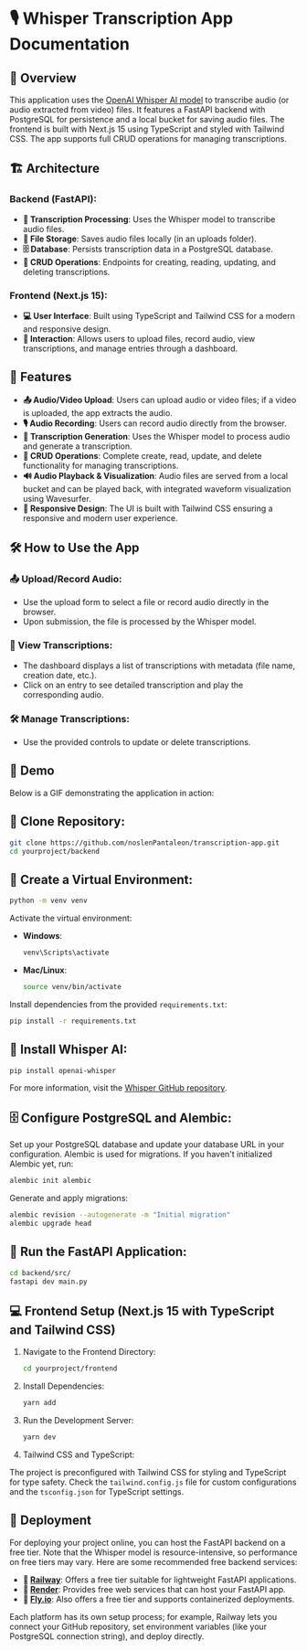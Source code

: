 # 🎙️ Whisper Transcription App Documentation

## 📜 Overview

This application uses the [OpenAI Whisper AI model](https://github.com/openai/whisper) to transcribe audio (or audio extracted from video) files. It features a FastAPI backend with PostgreSQL for persistence and a local bucket for saving audio files. The frontend is built with Next.js 15 using TypeScript and styled with Tailwind CSS. The app supports full CRUD operations for managing transcriptions.

## 🏗️ Architecture

### Backend (FastAPI):

- **📝 Transcription Processing**: Uses the Whisper model to transcribe audio files.
- **📂 File Storage**: Saves audio files locally (in an uploads folder).
- **🗄️ Database**: Persists transcription data in a PostgreSQL database.
- **🔄 CRUD Operations**: Endpoints for creating, reading, updating, and deleting transcriptions.

### Frontend (Next.js 15):

- **💻 User Interface**: Built using TypeScript and Tailwind CSS for a modern and responsive design.
- **🔗 Interaction**: Allows users to upload files, record audio, view transcriptions, and manage entries through a dashboard.

## 🌟 Features

- **📤 Audio/Video Upload**: Users can upload audio or video files; if a video is uploaded, the app extracts the audio.
- **🎙️ Audio Recording**: Users can record audio directly from the browser.
- **📝 Transcription Generation**: Uses the Whisper model to process audio and generate a transcription.
- **🔄 CRUD Operations**: Complete create, read, update, and delete functionality for managing transcriptions.
- **🔊 Audio Playback & Visualization**: Audio files are served from a local bucket and can be played back, with integrated waveform visualization using Wavesurfer.
- **📱 Responsive Design**: The UI is built with Tailwind CSS ensuring a responsive and modern user experience.

## 🛠️ How to Use the App

### 📤 Upload/Record Audio:

- Use the upload form to select a file or record audio directly in the browser.
- Upon submission, the file is processed by the Whisper model.

### 📄 View Transcriptions:

- The dashboard displays a list of transcriptions with metadata (file name, creation date, etc.).
- Click on an entry to see detailed transcription and play the corresponding audio.

### 🛠️ Manage Transcriptions:

- Use the provided controls to update or delete transcriptions.

## 🎥 Demo

Below is a GIF demonstrating the application in action:

## 📂 Clone Repository:

```sh
git clone https://github.com/noslenPantaleon/transcription-app.git
cd yourproject/backend
```

## 🐍 Create a Virtual Environment:

```sh
python -m venv venv
```

Activate the virtual environment:

- **Windows**:
  ```sh
  venv\Scripts\activate
  ```
- **Mac/Linux**:
  ```sh
  source venv/bin/activate
  ```

Install dependencies from the provided `requirements.txt`:

```sh
pip install -r requirements.txt
```

## 🧠 Install Whisper AI:

```sh
pip install openai-whisper
```

For more information, visit the [Whisper GitHub repository](https://github.com/openai/whisper).

## 🗄️ Configure PostgreSQL and Alembic:

Set up your PostgreSQL database and update your database URL in your configuration. Alembic is used for migrations. If you haven't initialized Alembic yet, run:

```sh
alembic init alembic
```

Generate and apply migrations:

```sh
alembic revision --autogenerate -m "Initial migration"
alembic upgrade head
```

## 🚀 Run the FastAPI Application:

```sh
cd backend/src/
fastapi dev main.py
```

## 💻 Frontend Setup (Next.js 15 with TypeScript and Tailwind CSS)

1. Navigate to the Frontend Directory:

   ```sh
   cd yourproject/frontend
   ```

2. Install Dependencies:

   ```sh
   yarn add
   ```

3. Run the Development Server:

   ```sh
   yarn dev
   ```

4. Tailwind CSS and TypeScript:

The project is preconfigured with Tailwind CSS for styling and TypeScript for type safety. Check the `tailwind.config.js` file for custom configurations and the `tsconfig.json` for TypeScript settings.

## 🚀 Deployment

For deploying your project online, you can host the FastAPI backend on a free tier. Note that the Whisper model is resource-intensive, so performance on free tiers may vary. Here are some recommended free backend services:

- **🚂 [Railway](https://railway.app/)**: Offers a free tier suitable for lightweight FastAPI applications.
- **🚀 [Render](https://render.com/)**: Provides free web services that can host your FastAPI app.
- **🛫 [Fly.io](https://fly.io/)**: Also offers a free tier and supports containerized deployments.

Each platform has its own setup process; for example, Railway lets you connect your GitHub repository, set environment variables (like your PostgreSQL connection string), and deploy directly.
